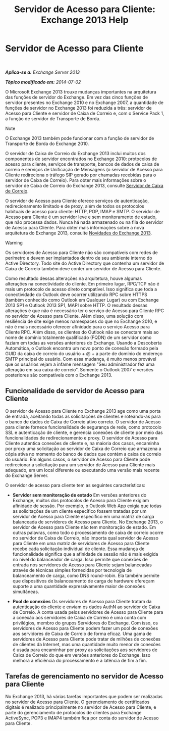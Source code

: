 ﻿---
title: 'Servidor de Acesso para Cliente: Exchange 2013 Help'
TOCTitle: Servidor de Acesso para Cliente
ms:assetid: 87e206ab-7a7b-4b4f-be1a-5035713c74d2
ms:mtpsurl: https://technet.microsoft.com/pt-br/library/Dd298114(v=EXCHG.150)
ms:contentKeyID: 50486086
ms.date: 05/22/2018
mtps_version: v=EXCHG.150
ms.translationtype: MT
---

# Servidor de Acesso para Cliente

 

_**Aplica-se a:** Exchange Server 2013_

_**Tópico modificado em:** 2014-07-02_

O Microsoft Exchange 2013 trouxe mudanças importantes na arquitetura das funções de servidor do Exchange. Em vez das cinco funções de servidor presentes no Exchange 2010 e no Exchange 2007, a quantidade de funções de servidor no Exchange 2013 foi reduzida a três: servidor de Acesso para Cliente e servidor de Caixa de Correio e, com o Service Pack 1, a função de servidor de Transporte de Borda.


> [!NOTE]
> O Exchange 2013 também pode funcionar com a função de servidor de Transporte de Borda do Exchange 2010.



O servidor de Caixa de Correio do Exchange 2013 inclui muitos dos componentes de servidor encontrados no Exchange 2010: protocolos de acesso para cliente, serviços de transporte, bancos de dados de caixa de correio e serviços de Unificação de Mensagens (o servidor de Acesso para Cliente redireciona o tráfego SIP gerado por chamadas recebidas para o servidor de Caixa de Correio). Para obter mais informações sobre o servidor de Caixa de Correio do Exchange 2013, consulte [Servidor de Caixa de Correio](mailbox-server-exchange-2013-help.md).

O servidor de Acesso para Cliente oferece serviços de autenticação, redirecionamento limitado e de proxy, além de todos os protocolos habituais de acesso para cliente: HTTP, POP, IMAP e SMTP. O servidor de Acesso para Cliente é um servidor leve e sem monitoramento de estado, que não processa dados. Nunca há nada armazenado ou na fila do servidor de Acesso para Cliente. Para obter mais informações sobre a nova arquitetura do Exchange 2013, consulte [Novidades do Exchange 2013](what-s-new-in-exchange-2013-exchange-2013-help.md).


> [!WARNING]
> Os servidores de Acesso para Cliente não são compatíveis com redes de perímetro e devem ser implantados dentro de seu ambiente interno do Active Directory. Todo site do Active Directory que contenha um servidor de Caixa de Correio também deve conter um servidor de Acesso para Cliente.



Como resultado dessas alterações na arquitetura, houve algumas alterações na conectividade do cliente. Em primeiro lugar, RPC/TCP não é mais um protocolo de acesso direto compatível. Isso significa que toda a conectividade do Outlook deve ocorrer utilizando RPC sobre HTTPS (também conhecido como Outlook em Qualquer Lugar) ou com Exchange 2013 SP1 e Outlook 2013 SP1, MAPI sobre HTTP. O resultado dessas alterações é que não é necessário ter o serviço de Acesso para Cliente RPC no servidor de Acesso para Cliente. Além disso, uma solução com resiliência de site exige menos namespaces do que no Exchange 2010, e não é mais necessário oferecer afinidade para o serviço Acesso para Cliente RPC. Além disso, os clientes do Outlook não se conectam mais ao nome de domínio totalmente qualificado (FQDN) de um servidor como faziam em todas as versões anteriores do Exchange. Usando a Descoberta Automática, o Outlook encontra um novo ponto de conexão formado pela GUID da caixa de correio do usuário + @ + a parte de domínio do endereço SMTP principal do usuário. Com essa mudança, é muito menos provável que os usuários vejam a infame mensagem "Seu administrador fez uma alteração em sua caixa de correio". Somente o Outlook 2007 e versões posteriores são compatíveis com o Exchange 2013.

## Funcionalidade de servidor de Acesso para Cliente

O servidor de Acesso para Cliente no Exchange 2013 age como uma porta de entrada, aceitando todas as solicitações de clientes e roteando-as para o banco de dados de Caixa de Correio ativo correto. O servidor de Acesso para cliente fornece funcionalidade de segurança de rede, como protocolo SSL e autenticação de cliente, e gerencia conexões de cliente por meio das funcionalidades de redirecionamento e proxy. O servidor de Acesso para Cliente autentica conexões de cliente e, na maioria dos casos, encaminha por proxy uma solicitação ao servidor de Caixa de Correio que armazena a cópia ativa no momento do banco de dados que contém a caixa de correio do usuário. Em alguns casos, o servidor de Acesso para Cliente pode redirecionar a solicitação para um servidor de Acesso para Cliente mais adequado, em um local diferente ou executando uma versão mais recente do Exchange Server.

O servidor de acesso para cliente tem as seguintes características:

  - **Servidor sem monitoração de estado** Em versões anteriores do Exchange, muitos dos protocolos de Acesso para Cliente exigiam afinidade de sessão. Por exemplo, o Outlook Web App exigia que todas as solicitações de um cliente específico fossem tratadas por um servidor de Acesso para Cliente específico em uma matriz de carga balanceada de servidores de Acesso para Cliente. No Exchange 2013, o servidor de Acesso para Cliente não tem monitoração de estado. Em outras palavras, como todo o processamento de caixa de correio ocorre no servidor de Caixa de Correio, não importa qual servidor de Acesso para Cliente em uma matriz de servidores de Acesso para Cliente recebe cada solicitação individual de cliente. Essa mudança de funcionalidade significa que a afinidade de sessão não é mais exigida no nível do balanceador de carga. Isso permite que conexões de entrada nos servidores de Acesso para Cliente sejam balanceadas através de técnicas simples fornecidas por tecnologia de balanceamento de carga, como DNS round-robin. Ela também permite que dispositivos de balanceamento de carga de hardware ofereçam suporte a uma quantidade expressivamente maior de conexões simultâneas.

  - **Pool de conexões** Os servidores de Acesso para Cliente tratam da autenticação do cliente e enviam os dados AuthN ao servidor de Caixa de Correio. A conta usada pelos servidores de Acesso para Cliente para a conexão aos servidores de Caixa de Correio é uma conta com privilégios, membro do grupos Servidores do Exchange. Com isso, os servidores de Acesso para Cliente podem fazer um pool de conexões aos servidores de Caixa de Correio de forma eficaz. Uma gama de servidores de Acesso para Cliente pode tratar de milhões de conexões de clientes da Internet, mas uma quantidade muito menor de conexões é usada para encaminhar por proxy as solicitações aos servidores de Caixa de Correio do que em versões anteriores do Exchange. Isso melhora a eficiência do processamento e a latência de fim a fim.

## Tarefas de gerenciamento no servidor de Acesso para Cliente

No Exchange 2013, há várias tarefas importantes que podem ser realizadas no servidor de Acesso para Cliente. O gerenciamento de certificados digitais é realizado principalmente no servidor de Acesso para Cliente, e parte do gerenciamento de protocolos de clientes para Exchange ActiveSync, POP3 e IMAP4 também fica por conta do servidor de Acesso para Cliente.

